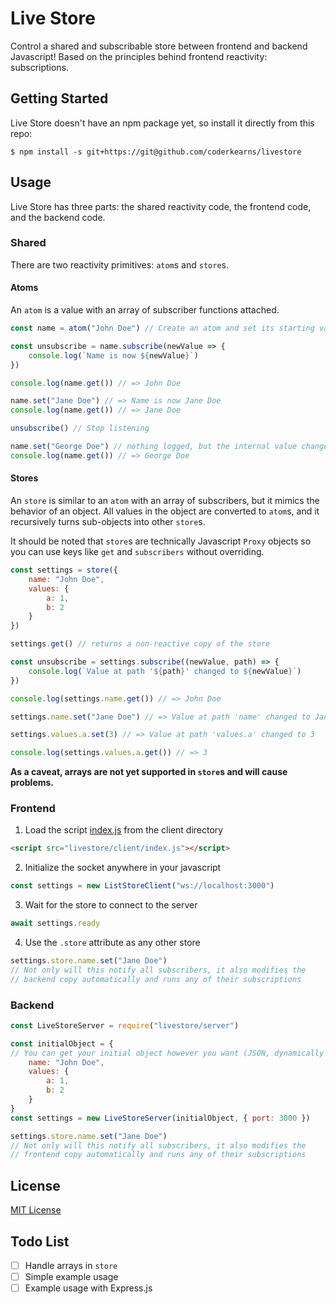 # Live Store

Control a shared and subscribable store between frontend and backend Javascript! Based on the principles behind frontend reactivity: subscriptions.

## Getting Started

Live Store doesn't have an npm package yet, so install it directly from this repo:

```shell
$ npm install -s git+https://git@github.com/coderkearns/livestore
```

## Usage

Live Store has three parts: the shared reactivity code, the frontend code, and the backend code.

### Shared

There are two reactivity primitives: `atom`s and `store`s.

#### Atoms

An `atom` is a value with an array of subscriber functions attached.

```javascript
const name = atom("John Doe") // Create an atom and set its starting value

const unsubscribe = name.subscribe(newValue => {
    console.log(`Name is now ${newValue}`)
})

console.log(name.get()) // => John Doe

name.set("Jane Doe") // => Name is now Jane Doe
console.log(name.get()) // => Jane Doe

unsubscribe() // Stop listening

name.set("George Doe") // nothing logged, but the internal value changes
console.log(name.get()) // => George Doe
```

#### Stores

An `store` is similar to an `atom` with an array of subscribers, but it mimics the behavior of an object. All values in the object are converted to `atom`s, and it recursively turns sub-objects into other `store`s.

It should be noted that `store`s are technically Javascript `Proxy` objects so you can use keys like `get` and `subscribers` without overriding.

```javascript
const settings = store({
    name: "John Doe",
    values: {
        a: 1,
        b: 2
    }
})

settings.get() // returns a non-reactive copy of the store

const unsubscribe = settings.subscribe((newValue, path) => {
    console.log(`Value at path '${path}' changed to ${newValue}`)
})

console.log(settings.name.get()) // => John Doe

settings.name.set("Jane Doe") // => Value at path 'name' changed to Jane Doe

settings.values.a.set(3) // => Value at path 'values.a' changed to 3

console.log(settings.values.a.get()) // => 3
```

**As a caveat, arrays are not yet supported in `store`s and will cause problems.**

### Frontend

1. Load the script [index.js](client/index.js) from the client directory

```html
<script src="livestore/client/index.js"></script>
```

2. Initialize the socket anywhere in your javascript

```javascript
const settings = new ListStoreClient("ws://localhost:3000")
```

3. Wait for the store to connect to the server

```javascript
await settings.ready
```

4. Use the `.store` attribute as any other store

```javascript
settings.store.name.set("Jane Doe")
// Not only will this notify all subscribers, it also modifies the
// backend copy automatically and runs any of their subscriptions
```

### Backend

```javascript
const LiveStoreServer = require("livestore/server")

const initialObject = {
// You can get your initial object however you want (JSON, dynamically fetched, whatever) so long as it is `JSON.stringify()`able
    name: "John Doe",
    values: {
        a: 1,
        b: 2
    }
}
const settings = new LiveStoreServer(initialObject, { port: 3000 })

settings.store.name.set("Jane Doe")
// Not only will this notify all subscribers, it also modifies the
// frontend copy automatically and runs any of their subscriptions
```

## License

[MIT License](https://choosealicense.com/licenses/mit/)

## Todo List

- [ ] Handle arrays in `store`
- [ ] Simple example usage
- [ ] Example usage with Express.js
